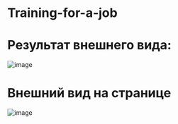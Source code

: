 # Training-for-a-job

# Результат внешнего вида:
![image](https://github.com/user-attachments/assets/9b62e5bf-ad83-4ce6-ab53-fd8de1f7cca9)

# Внешний вид на странице
![image](https://github.com/user-attachments/assets/7a56f78b-fbcc-4653-a6c3-dd20e023d5de)
